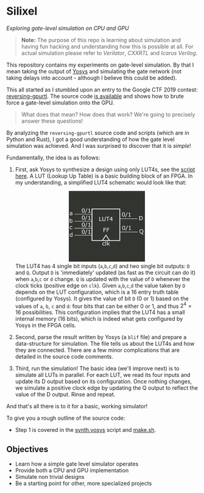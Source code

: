 # Silixel
*Exploring gate-level simulation on CPU and GPU*

> **Note:** The purpose of this repo is learning about simulation and having fun hacking and understanding how this is possible at all. For actual simulation please refer to *Verilator*, *CXXRTL* and *Icarus Verilog*.

This repository contains my experiments on gate-level simulation. By that I mean taking the output of [Yosys](https://github.com/YosysHQ/yosys) and simulating the gate network (not taking delays into account - although I believe this could be added).

This all started as I stumbled upon an entry to the Google CTF 2019 contest: [reversing-gpurtl](https://www.youtube.com/watch?v=3ac9HAsfV8c). The source code [is available](https://github.com/google/google-ctf/tree/master/2019/finals/reversing-gpurtl) and shows how to brute force a gate-level simulation onto the GPU.

> What does that mean? How does that work? We're going to precisely answer these questions!

By analyzing the `reversing-gpurtl` source code and scripts (which are in Python and Rust), I got a good understanding of how the gate level simulation was achieved. And I was surprised to discover that it is *simple*!

Fundamentally, the idea is as follows:
1. First, ask Yosys to synthesize a design using only LUT4s, see the [script here](synth/synth.yosys). A LUT (Lookup Up Table) is a basic building block of an FPGA. In my understanding, a simplified LUT4 schematic would look like that:<center><img src="lut4.png" width="200px"/></center> The LUT4 has 4 single bit inputs (`a`,`b`,`c`,`d`) and two single bit outputs: `D` and `Q`. Output `D` is 'immediately' updated (as fast as the circuit can do it) when `a`,`b`,`c` or `d` change. `Q` is updated with the value of `D` whenever the clock ticks (positive edge on `clk`). Given `a`,`b`,`c`,`d` the value taken by `D` depends on the LUT configuration, which is a 16 entry truth table (configured by Yosys). It gives the value of bit `D` (0 or 1) based on the values of `a`, `b`, `c` and `d`: four bits that can be either 0 or 1, and thus $2^4=16$ possibilities. This configuration implies that the LUT4 has a small internal memory (16 bits), which is indeed what gets configured by Yosys in the FPGA cells.

1. Second, parse the result written by Yosys (a `blif` file) and prepare a data-structure for simulation. The file tells us about the LUT4s and how they are connected. There are a few minor complications that are detailed in the source code comments.

1. Third, run the simulation! The basic idea (we'll improve next) is to simulate  all LUTs in parallel. For each LUT, we read its four inputs and update its D output based on its configuration. Once nothing changes, we simulate a positive clock edge by updating the Q output to reflect the value of the D output. Rinse and repeat.

And that's all there is to it for a basic, working simulator!

To give you a rough outline of the source code:
- Step 1 is covered in the [synth.yosys](synth/synth.yosys) script and [make.sh](make.sh).


## Objectives

- Learn how a simple gate level simulator operates
- Provide both a CPU and GPU implementation
- Simulate non trivial designs
- Be a starting point for other, more specialized projects
